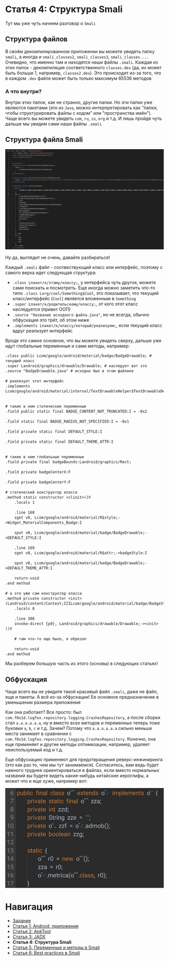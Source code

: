 # Статья 4: Структура Smali

Тут мы уже чуть начнем разговор о `Smali`

## Структура файлов

В своём декомпилированном приложении вы можете увидеть папку `smali`, а иногда и `smali_classes2`, `smali_classes3`, `smali_classes...`. 
Очевидно, что именно там и находятся наши файлы `.smali`. Каждая из этих папок - декомпиляция соответственного `classes.dex` (да, их может быть больше 1, например, `classes2.dex`). Это происходит из-за того, что в каждом `.dex` файле может быть только максимум 65536 методов

### А что внутри?

Внутри этих папок, как не странно, другие папки. Но эти папки уже являются пакетами (это из `Java`, можно интерпретировать как "папки, чтобы структурировать файлы с кодом" или "пространства имён"). Чаще всего вы можете увидеть `com`, `ru`, `io`, `org` и т.д. И лишь пройдя чуть дальше мы увидим сами наши файлы `.smali`

## Структура файла Smali

<img src="../assets/images/2.png" />

Ну да, выглядит не очень, давайте разбираться!

Каждый `.smali` файл - соотвествующий класс или интерфейс, поэтому с самого верха идет следующая структура:
- `.class Lпакет/к/этому/классу;`, у интерфейса чуть другое, можете сами поискать и посмотреть. Еще иногда можно заметить что-то типо `.class Lorg/cool/Something$Cool`, это показывает, что текущий класс/интерфейс (`Cool`) является вложенным в `Something`
- `.super Lпакет/к/родительскому/классу;`, от кого этот класс наследуется (привет ООП)
- `.source "Название исходного файла.java"`, но не всегда, обычно обфускация это трёт, об этом ниже
- `.implements Lпакет/к/классу/который/реализуем;`, если текущий класс вдруг реализует интерфейс

Вроде это самое основное, что вы можете увидеть сверху, дальше уже идут глобальные переменные и сами методы, например:
```smali
.class public Lcom/google/android/material/badge/BadgeDrawable; # текущий класс
.super Landroid/graphics/drawable/Drawable; # наследует вот это
.source "BadgeDrawable.java" # исходно был в этом файлике

# реализует этот интерфейс
.implements Lcom/google/android/material/internal/TextDrawableHelper$TextDrawableDelegate;


# такие в нем статические переменные
.field public static final BADGE_CONTENT_NOT_TRUNCATED:I = -0x2

.field static final BADGE_RADIUS_NOT_SPECIFIED:I = -0x1

.field private static final DEFAULT_STYLE:I

.field private static final DEFAULT_THEME_ATTR:I


# такие в нем глобальные переменные
.field private final badgeBounds:Landroid/graphics/Rect;

.field private badgeCenterX:F

.field private badgeCenterY:F

# статический конструктор класса
.method static constructor <clinit>()V
    .locals 1

    .line 168
    sget v0, Lcom/google/android/material/R$style;->Widget_MaterialComponents_Badge:I

    sput v0, Lcom/google/android/material/badge/BadgeDrawable;->DEFAULT_STYLE:I

    .line 169
    sget v0, Lcom/google/android/material/R$attr;->badgeStyle:I

    sput v0, Lcom/google/android/material/badge/BadgeDrawable;->DEFAULT_THEME_ATTR:I

    return-void
.end method

# а это уже сам конструктор класса
.method private constructor <init>(Landroid/content/Context;IIILcom/google/android/material/badge/BadgeState$State;)V
    .locals 8

    .line 306
    invoke-direct {p0}, Landroid/graphics/drawable/Drawable;-><init>()V

    # там что-то еще было, я обрезал

    return-void
.end method
```

Мы разберем большую часть из этого (основы) в следующих статьях!

## Обфускация

Чаще всего вы не увидите такой красивый файл `.smali`, даже не файл, еще и пакеты. А всё из-за обфускации! Ее основное предназначение в уменьшении размера приложения

Как она работает? Все просто: был `com.f0x1d.logfox.repository.logging.CrashesRepository`, а после сборки стал `a.a.a.a.a.a`, ну и вместо всех методов и переменных теперь тоже буковки `a`, `b`, `c` и т.д. Зачем? Потому что `a.a.a.a.a.a` сильно меньше места занимает в сравнении с `com.f0x1d.logfox.repository.logging.CrashesRepository`. Конечно, она еще применяет и другие методы оптимизации, например, удаляет неиспользуемый код и т.д.

Еще обфускацию применяют для предотвращения реверс-инжиниринга (это как раз то, чем мы тут занимаемся). Согласитесь, вам ведь будет намного труднее ориентироваться в файлах, если вместо нормальных названий вы будете видеть какие-нибудь китайские иероглифы, а может что и еще хуже, например вот:

<img src="./../assets/images/3.jpg" />

# Навигация

- [Задание](../README.md)
- [Статья 1: Android, приложения](./APPS.md)
- [Статья 2: ApkTool](./APKTOOL.md)
- [Статья 3: JADX](./JADX.md)
- **Статья 4: Структура Smali**
- [Статья 5: Переменные и методы в Smali](./SMALI-VARS-METHODS.md)
- [Статья 6: Best practices в Smali](./SMALI-BEST-PRACTICES.md)